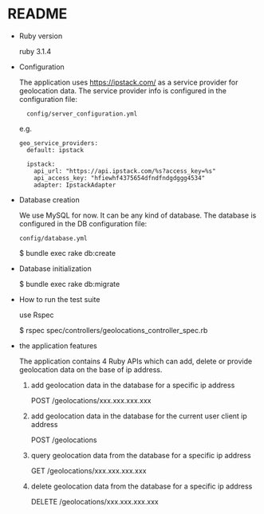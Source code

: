 # README

* Ruby version

   ruby 3.1.4

* Configuration

   The application uses https://ipstack.com/ as a service provider for geolocation data. The service provider info is configured in the configuration file:

        config/server_configuration.yml

    e.g.
    
      geo_service_providers:
        default: ipstack

        ipstack:
          api_url: "https://api.ipstack.com/%s?access_key=%s"
          api_access_key: "hfiewhf4375654dfndfndgdggg4534"
          adapter: IpstackAdapter    

* Database creation

   We use MySQL for now. It can be any kind of database. The database is configured in the DB configuration file:

      config/database.yml

   $ bundle exec rake db:create

* Database initialization

   $ bundle exec rake db:migrate

* How to run the test suite

   use Rspec

   $ rspec spec/controllers/geolocations_controller_spec.rb

* the application features

   The application contains 4 Ruby APIs which can add, delete or provide geolocation data on the base of ip address.

     1. add geolocation data in the database for a specific ip address 

         POST /geolocations/xxx.xxx.xxx.xxx

     2. add geolocation data in the database for the current user client ip address

         POST /geolocations

     3. query geolocation data from the database for a specific ip address

         GET /geolocations/xxx.xxx.xxx.xxx

     4. delete geolocation data from the database for a specific ip address

         DELETE /geolocations/xxx.xxx.xxx.xxx



